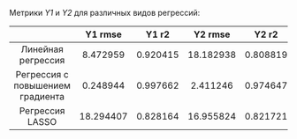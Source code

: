 Метрики  *Y1* и *Y2* для различных видов регрессий:

|                                  |   Y1 rmse   |   Y1 r2    |   Y2 rmse   |   Y2 r2  |
|:--------------------------------:|:-----------:|:----------:|:-----------:|:--------:|
|        Линейная регрессия        |   8.472959  | 0.920415	  |  18.182938  | 0.808819 |
| Регрессия с повышением градиента |   0.248944  | 0.997662   |  2.411246   | 0.974647 |
| Регрессия LASSO                  |  18.294407  | 0.828164   |  16.955824  | 0.821721 |
